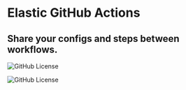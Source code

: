 # Elastic GitHub Actions

## Share your configs and steps between workflows.

![GitHub License](https://img.shields.io/github/license/jet-snowman/elastic-github-actions)

![GitHub License](https://img.shields.io/github/license/jet-snowman/elastic-github-actions)
